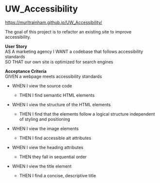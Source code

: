 # UW_Accessibility
https://murltrainham.github.io/UW_Accessibility/
<p>
The goal of this project is to refactor an existing site to improve accessibility.
<p>
<strong>User Story</strong>  <br>
AS A marketing agency
I WANT a codebase that follows accessibility standards  <br>
SO THAT our own site is optimized for search engines
</p>
<p>
<strong>Acceptance Criteria</strong>  <br>
GIVEN a webpage meets accessibility standards

- WHEN I view the source code
    - THEN I find semantic HTML elements

- WHEN I view the structure of the HTML elements
    - THEN I find that the elements follow a logical structure independent of styling and positioning

- WHEN I view the image elements
    - THEN I find accessible alt attributes

- WHEN I view the heading attributes
    - THEN they fall in sequential order

- WHEN I view the title element
    - THEN I find a concise, descriptive title
</P>
